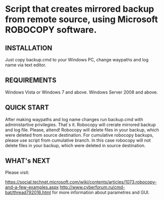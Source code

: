 Script that creates mirrored backup from remote source, using Microsoft ROBOCOPY software.
=============================

INSTALLATION
------------

Just copy backup.cmd to your Windows PC, change waypaths and log name via text editor. 

REQUIREMENTS
------------

Windows Vista or Windows 7 and above.
Windows Server 2008 and above.

QUICK START
-----------

After making waypaths and log name changes run backup.cmd with administartive privilegies. That`s it.
Robocopy will crerate mirrored backup and log file.
Please, attend! Robocopy will delete files in your backup, which were deleted from source destination. For cumulative robocopy backups, please use script from cumulative branch. In this case robocopy will not delete files in your backup, which were deleted in source destination.

WHAT's NEXT
-----------

Please visit:

https://social.technet.microsoft.com/wiki/contents/articles/1073.robocopy-and-a-few-examples.aspx
http://www.cyberforum.ru/cmd-bat/thread792016.html for more information about parametres and GUI.


